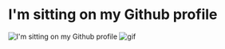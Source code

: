 # I'm sitting on my Github profile
![I'm sitting on my Github profile](https://i.imgur.com/0X666io.png)
![gif](https://66.media.tumblr.com/9928d0e510741aed0863efeca4fce19b/tumblr_ndsqgsv7331tk1vn4o1_400.gifv)
